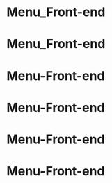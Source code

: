 # Menu_Front-end
# Menu_Front-end
# Menu-Front-end
# Menu-Front-end
# Menu-Front-end
# Menu-Front-end
